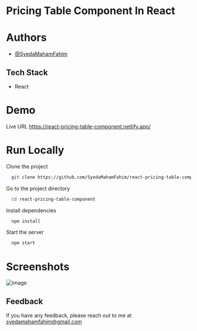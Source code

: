 
# Pricing Table Component In React


# Authors

- [@SyedaMahamFahim](https://github.com/SyedaMahamFahim/)

## Tech Stack
- React



# Demo

Live URL
https://react-pricing-table-component.netlify.app/
# Run Locally

Clone the project

```bash
  git clone https://github.com/SyedaMahamFahim/react-pricing-table-component.git
```

Go to the project directory 

```bash
  cd react-pricing-table-component
```

Install dependencies

```bash
  npm install
```


Start the server

```bash
  npm start
```

# Screenshots

![image](https://github.com/SyedaMahamFahim/react-pricing-table-component/assets/79671325/1c9f23dc-846b-4726-97c9-57ac0acc0ea6)




## Feedback

If you have any feedback, please reach out to me at syedamahamfahim@gmail.com

